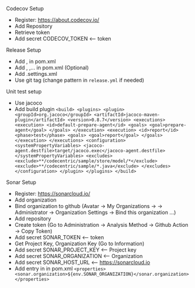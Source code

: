 Codecov Setup
-   Register: https://about.codecov.io/
-   Add Repository
-   Retrieve token
-   Add secret CODECOV_TOKEN <-- token

Release Setup
-   Add <license>, <distributionManagement> in pom.xml
-   Add <developers>, <organization>,... in pom.xml (Optional)
-   Add .settings.xml
-   Use git tag (change pattern in `release.yml` if needed)

Unit test setup
-   Use jacoco
-   Add build plugin
    `<build>
        <plugins>
            <plugin>
                <groupId>org.jacoco</groupId>
                <artifactId>jacoco-maven-plugin</artifactId>
                <version>0.8.7</version>
                <executions>
                    <execution>
                        <id>default-prepare-agent</id>
                        <goals>
                        <goal>prepare-agent</goal>
                        </goals>
                    </execution>
                    <execution>
                        <id>report</id>
                        <phase>test</phase>
                        <goals>
                            <goal>report</goal>
                        </goals>
                    </execution>
                </executions>
                <configuration>
                <systemPropertyVariables>
                    <jacoco-agent.destfile>target/jacoco.exec</jacoco-agent.destfile>
                </systemPropertyVariables>
                <excludes>
                    <exclude>**/codecentric/sample/store/model/*</exclude>
                    <exclude>**/codecentric/sample/*.java</exclude>
                </excludes>
            </configuration>
            </plugin>
        </plugins>
    </build>`
 
Sonar Setup
-   Register: https://sonarcloud.io/
-   Add organization
-   Bind organization to github (Avatar -> My Organizations -> <organization> -> Administrator -> Organization Settings -> Bind this organization ...)
-   Add repository
-   Create token (Go to Administration -> Analysis Method -> Github Action -> Copy Token)
-   Add secret SONAR_TOKEN <-- token
-   Get Project Key, Organization Key (Go to Information)
-   Add secret SONAR_PROJECT_KEY <-- Project key
-   Add secret SONAR_ORGANIZATION <-- Organization
-   Add secret SONAR_HOST_URL <-- https://sonarcloud.io
-   Add entry in <properties> in pom.xml
    `<properties>
        <sonar.organization>${env.SONAR_ORGANIZATION}</sonar.organization>
    </properties>`